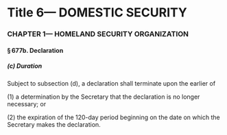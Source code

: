 
# Title 6— DOMESTIC SECURITY
### CHAPTER 1— HOMELAND SECURITY ORGANIZATION
#### § 677b. Declaration
##### (c) Duration

Subject to subsection (d), a declaration shall terminate upon the earlier of

(1) a determination by the Secretary that the declaration is no longer necessary; or

(2) the expiration of the 120-day period beginning on the date on which the Secretary makes the declaration.

